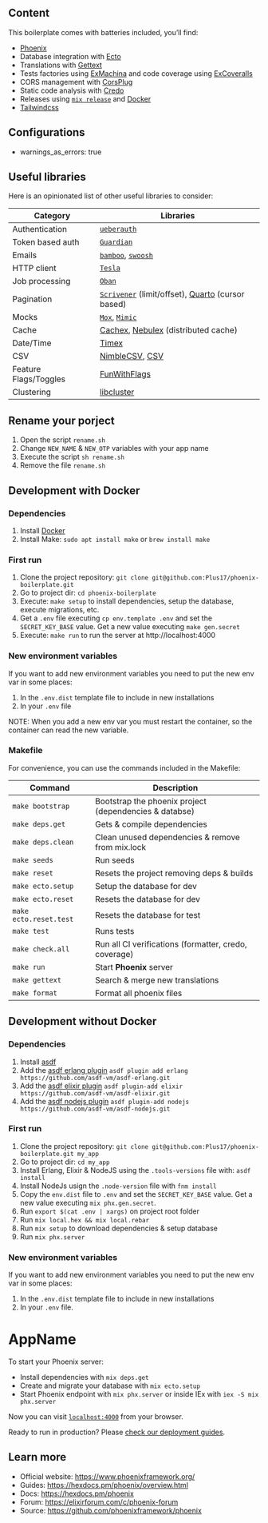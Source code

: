 ## Content

This boilerplate comes with batteries included, you’ll find:

- [Phoenix](https://phoenixframework.org)
- Database integration with [Ecto](https://github.com/elixir-ecto/ecto)
- Translations with [Gettext](https://github.com/elixir-gettext/gettext)
- Tests factories using [ExMachina](https://github.com/thoughtbot/ex_machina) and code coverage using [ExCoveralls](https://github.com/parroty/excoveralls)
- CORS management with [CorsPlug](https://github.com/mschae/cors_plug)
- Static code analysis with [Credo](https://github.com/rrrene/credo)
- Releases using [`mix release`](https://hexdocs.pm/mix/Mix.Tasks.Release.html) and [Docker](https://www.docker.com)
- [Tailwindcss](https://tailwindcss.com/)

## Configurations

- warnings_as_errors: true

## Useful libraries

Here is an opinionated list of other useful libraries to consider:

| Category                    | Libraries                                                                              |
| --------------------------- | -------------------------------------------------------------------------------------- |
| Authentication              | [`ueberauth`](https://github.com/ueberauth/ueberauth)                                  |
| Token based auth            | [`Guardian`](https://github.com/ueberauth/guardian)                                    |
| Emails                      | [`bamboo`](https://github.com/thoughtbot/bamboo), [`swoosh`](https://github.com/swoosh/swoosh) |
| HTTP client                 | [`Tesla`](https://github.com/teamon/tesla)                                   |
| Job processing              | [`Oban`](https://github.com/sorentwo/oban)
| Pagination                  | [`Scrivener`](https://github.com/drewolson/scrivener) (limit/offset), [Quarto](https://github.com/maartenvanvliet/quarto) (cursor based)|
| Mocks                       | [`Mox`](https://github.com/dashbitco/mox), [`Mimic`](https://github.com/edgurgel/mimic)   |
| Cache                       | [Cachex](https://github.com/whitfin/cachex), [Nebulex](https://github.com/cabol/nebulex) (distributed cache)   |
| Date/Time                   | [Timex](https://github.com/bitwalker/timex)                                                         |
| CSV                         | [NimbleCSV](https://github.com/dashbitco/nimble_csv), [CSV](https://github.com/beatrichartz/csv)  |
| Feature Flags/Toggles       | [FunWithFlags](https://github.com/tompave/fun_with_flags)                             |
| Clustering                  | [libcluster](https://github.com/bitwalker/libcluster)                                 |

## Rename your porject
1. Open the script `rename.sh`
2. Change `NEW_NAME` & `NEW_OTP` variables with your app name
3. Execute the script `sh rename.sh`
3. Remove the file `rename.sh`

## Development with Docker

### Dependencies

1. Install [Docker](https://www.docker.com/products/docker-desktop)
2. Install Make: `sudo apt install make` or `brew install make`

### First run

1. Clone the project repository: `git clone git@github.com:Plus17/phoenix-boilerplate.git`
2. Go to project dir: `cd phoenix-boilerplate`
3. Execute: `make setup` to install dependencies, setup the database, execute migrations, etc.
4. Get a `.env` file executing `cp env.template .env` and set the `SECRET_KEY_BASE` value. Get a new value executing `make gen.secret`
5. Execute: `make run` to run the server at http://localhost:4000
### New environment variables

If you want to add new environment variables you need to put the new env var in some places:

1. In the `.env.dist` template file to include in new installations
2. In your `.env` file

NOTE: When you add a new env var you must restart the container, so the container can read the new variable.
### Makefile

For convenience, you can use the commands included in the Makefile:

| Command                                                           | Description                                           |
| ----------------------------------------------------------------- | ----------------------------------------------------- |
| `make bootstrap`                                                  | Bootstrap the phoenix project (dependencies & databse)|
| `make deps.get`                                                   | Gets & compile dependencies                           |
| `make deps.clean`                                                 | Clean unused dependencies & remove from mix.lock      |
| `make seeds`                                                      | Run seeds                                             |
| `make reset`                                                      | Resets the project removing deps & builds             |
| `make ecto.setup`                                                 | Setup the database for dev                            |
| `make ecto.reset`                                                 | Resets the database for dev                           |
| `make ecto.reset.test`                                            | Resets the database for test                          |
| `make test`                                                       | Runs tests                                            |
| `make check.all`                                                  | Run all CI verifications (formatter, credo, coverage) |
| `make run`                                                        | Start **Phoenix** server                              |
| `make gettext`                                                    | Search & merge new translations                       |
| `make format`                                                     | Format all phoenix files                              |

## Development without Docker

### Dependencies

1. Install [asdf](https://asdf-vm.com/guide/getting-started.html#_1-install-dependencies)
2. Add the [asdf erlang plugin](https://github.com/asdf-vm/asdf-erlang) `asdf plugin add erlang https://github.com/asdf-vm/asdf-erlang.git`
3. Add the [asdf elixir plugin](https://github.com/asdf-vm/asdf-elixir) `asdf plugin-add elixir https://github.com/asdf-vm/asdf-elixir.git`
4. Add the [asdf nodejs plugin](https://github.com/asdf-vm/asdf-nodejs) `asdf plugin-add nodejs https://github.com/asdf-vm/asdf-nodejs.git`
### First run

1. Clone the project repository: `git clone git@github.com:Plus17/phoenix-boilerplate.git my_app`
2. Go to project dir: `cd my_app`
3. Install Erlang, Elixir & NodeJS using the `.tools-versions` file with: `asdf install`
4. Install NodeJs usign the `.node-version` file with `fnm install`
5. Copy the `env.dist` file to `.env` and set the `SECRET_KEY_BASE` value. Get a new value executing `mix phx.gen.secret`.
6. Run `export $(cat .env | xargs)` on project root folder
7. Run `mix local.hex && mix local.rebar`
8. Run `mix setup` to download dependencies & setup database
9. Run `mix phx.server`

### New environment variables

If you want to add new environment variables you need to put the new env var in some places:

1. In the `.env.dist` template file to include in new installations
2. In your `.env` file.
# AppName

To start your Phoenix server:

  * Install dependencies with `mix deps.get`
  * Create and migrate your database with `mix ecto.setup`
  * Start Phoenix endpoint with `mix phx.server` or inside IEx with `iex -S mix phx.server`

Now you can visit [`localhost:4000`](http://localhost:4000) from your browser.

Ready to run in production? Please [check our deployment guides](https://hexdocs.pm/phoenix/deployment.html).

## Learn more

  * Official website: https://www.phoenixframework.org/
  * Guides: https://hexdocs.pm/phoenix/overview.html
  * Docs: https://hexdocs.pm/phoenix
  * Forum: https://elixirforum.com/c/phoenix-forum
  * Source: https://github.com/phoenixframework/phoenix
